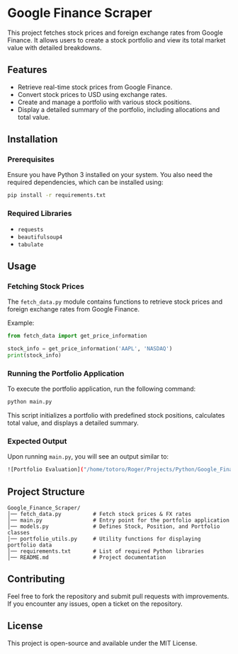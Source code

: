 # Google Finance Scraper

This project fetches stock prices and foreign exchange rates from Google Finance. It allows users to create a stock portfolio and view its total market value with detailed breakdowns.

## Features

- Retrieve real-time stock prices from Google Finance.
- Convert stock prices to USD using exchange rates.
- Create and manage a portfolio with various stock positions.
- Display a detailed summary of the portfolio, including allocations and total value.

## Installation

### Prerequisites

Ensure you have Python 3 installed on your system. You also need the required dependencies, which can be installed using:

```sh
pip install -r requirements.txt
```

### Required Libraries

- `requests`
- `beautifulsoup4`
- `tabulate`

## Usage

### Fetching Stock Prices

The `fetch_data.py` module contains functions to retrieve stock prices and foreign exchange rates from Google Finance.

Example:

```python
from fetch_data import get_price_information

stock_info = get_price_information('AAPL', 'NASDAQ')
print(stock_info)
```

### Running the Portfolio Application

To execute the portfolio application, run the following command:

```sh
python main.py
```

This script initializes a portfolio with predefined stock positions, calculates total value, and displays a detailed summary.

### Expected Output

Upon running `main.py`, you will see an output similar to:

```sh
![Portfolio Evaluation]("/home/totoro/Roger/Projects/Python/Google_Finance_Portfolio_Evaluator/output.png")
```

## Project Structure

```
Google_Finance_Scraper/
│── fetch_data.py          # Fetch stock prices & FX rates
│── main.py                # Entry point for the portfolio application
│── models.py              # Defines Stock, Position, and Portfolio classes
│── portfolio_utils.py     # Utility functions for displaying portfolio data
│── requirements.txt       # List of required Python libraries
│── README.md              # Project documentation
```

## Contributing

Feel free to fork the repository and submit pull requests with improvements. If you encounter any issues, open a ticket on the repository.

## License

This project is open-source and available under the MIT License.
